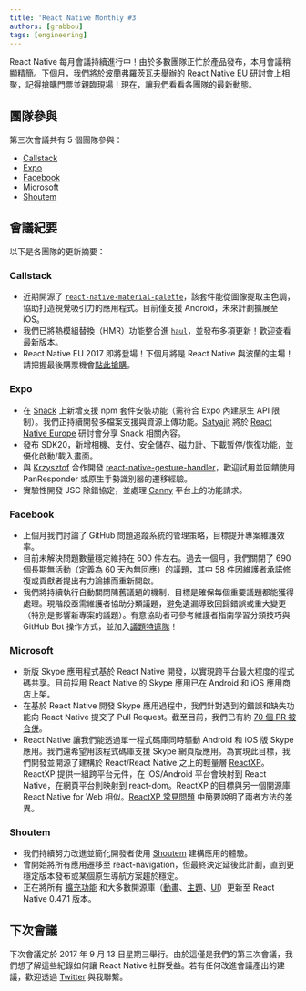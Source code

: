 ```yaml
---
title: 'React Native Monthly #3'
authors: [grabbou]
tags: [engineering]
---
```


React Native 每月會議持續進行中！由於多數團隊正忙於產品發布，本月會議稍顯精簡。下個月，我們將於波蘭弗羅茨瓦夫舉辦的 [React Native EU](https://react-native.eu/) 研討會上相聚，記得搶購門票並親臨現場！現在，讓我們看看各團隊的最新動態。

## 團隊參與

第三次會議共有 5 個團隊參與：

- [Callstack](https://github.com/callstack)
- [Expo](https://github.com/expo)
- [Facebook](https://github.com/facebook)
- [Microsoft](https://github.com/microsoft)
- [Shoutem](https://github.com/shoutem)

## 會議紀要

以下是各團隊的更新摘要：

### Callstack

- 近期開源了 [`react-native-material-palette`](https://github.com/callstack-io/react-native-material-palette)，該套件能從圖像提取主色調，協助打造視覺吸引力的應用程式。目前僅支援 Android，未來計劃擴展至 iOS。
- 我們已將熱模組替換（HMR）功能整合進 [`haul`](https://github.com/callstack-io/haul)，並發布多項更新！歡迎查看最新版本。
- React Native EU 2017 即將登場！下個月將是 React Native 與波蘭的主場！請把握最後購票機會[點此搶購](https://react-native.eu/)。

### Expo

- 在 [Snack](https://snack.expo.io) 上新增支援 npm 套件安裝功能（需符合 Expo 內建原生 API 限制）。我們正持續開發多檔案支援與資源上傳功能。[Satyajit](https://github.com/satya164) 將於 [React Native Europe](https://react-native.eu/) 研討會分享 Snack 相關內容。
- 發布 SDK20，新增相機、支付、安全儲存、磁力計、下載暫停/恢復功能，並優化啟動/載入畫面。
- 與 [Krzysztof](https://github.com/kmagiera) 合作開發 [react-native-gesture-handler](https://github.com/kmagiera/react-native-gesture-handler)，歡迎試用並回饋使用 PanResponder 或原生手勢識別器的遷移經驗。
- 實驗性開發 JSC 除錯協定，並處理 [Canny](https://expo.canny.io/feature-requests) 平台上的功能請求。

### Facebook

- 上個月我們討論了 GitHub 問題追蹤系統的管理策略，目標提升專案維護效率。
- 目前未解決問題數量穩定維持在 600 件左右。過去一個月，我們關閉了 690 個長期無活動（定義為 60 天內無回應）的議題，其中 58 件因維護者承諾修復或貢獻者提出有力論據而重新開啟。
- 我們將持續執行自動關閉陳舊議題的機制，目標是確保每個重要議題都能獲得處理。現階段亟需維護者協助分類議題，避免遺漏導致回歸錯誤或重大變更（特別是影響新專案的議題）。有意協助者可參考維護者指南學習分類技巧與 GitHub Bot 操作方式，並加入[議題特遣隊](https://github.com/facebook/react-native/blob/master/bots/IssueCommands.txt)！

### Microsoft

- 新版 Skype 應用程式基於 React Native 開發，以實現跨平台最大程度的程式碼共享。目前採用 React Native 的 Skype 應用已在 Android 和 iOS 應用商店上架。
- 在基於 React Native 開發 Skype 應用過程中，我們針對遇到的錯誤和缺失功能向 React Native 提交了 Pull Request。截至目前，我們已有約 [70 個 PR 被合併](https://github.com/facebook/react-native/pulls?utf8=%E2%9C%93&q=is%3Apr%20author%3Arigdern%20)。
- React Native 讓我們能透過單一程式碼庫同時驅動 Android 和 iOS 版 Skype 應用。我們還希望用該程式碼庫支援 Skype 網頁版應用。為實現此目標，我們開發並開源了建構於 React/React Native 之上的輕量層 [ReactXP](https://microsoft.github.io/reactxp/blog/2017/04/06/introducing-reactxp.html)。ReactXP 提供一組跨平台元件，在 iOS/Android 平台會映射到 React Native，在網頁平台則映射到 react-dom。ReactXP 的目標與另一個開源庫 React Native for Web 相似。[ReactXP 常見問題](https://microsoft.github.io/reactxp/docs/faq.html) 中簡要說明了兩者方法的差異。

### Shoutem

- 我們持續努力改進並簡化開發者使用 [Shoutem](https://shoutem.github.io/) 建構應用的體驗。
- 曾開始將所有應用遷移至 react-navigation，但最終決定延後此計劃，直到更穩定版本發布或某個原生導航方案趨於穩定。
- 正在將所有 [擴充功能](https://github.com/shoutem/extensions) 和大多數開源庫（[動畫](https://github.com/shoutem/animation)、[主題](https://github.com/shoutem/theme)、[UI](https://github.com/shoutem/ui)）更新至 React Native 0.47.1 版本。

## 下次會議

下次會議定於 2017 年 9 月 13 日星期三舉行。由於這僅是我們的第三次會議，我們想了解這些紀錄如何讓 React Native 社群受益。若有任何改進會議產出的建議，歡迎透過 [Twitter](https://twitter.com/grabbou) 與我聯繫。